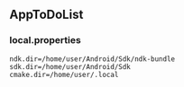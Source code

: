 ## AppToDoList

### local.properties
```properties
ndk.dir=/home/user/Android/Sdk/ndk-bundle
sdk.dir=/home/user/Android/Sdk
cmake.dir=/home/user/.local
```